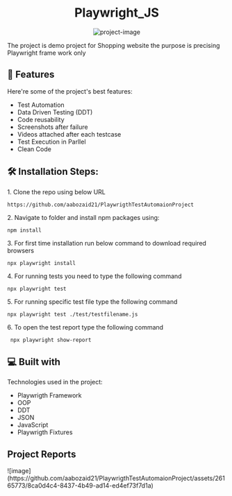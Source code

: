 <h1 align="center" id="title">Playwright_JS</h1>

<p align="center"><img src="https://socialify.git.ci/aabozaid21/PlaywrigthTestAutomaionProject/image?language=1&amp;owner=1&amp;name=1&amp;stargazers=1&amp;theme=Light" alt="project-image"></p>

<p id="description">The project is demo project for Shopping website the purpose is precising Playwright frame work only</p>

  
  
<h2>🧐 Features</h2>

Here're some of the project's best features:

*   Test Automation
*   Data Driven Testing (DDT)
*   Code reusability
*   Screenshots after failure
*   Videos attached after each testcase
*   Test Execution in Parllel
*   Clean Code

<h2>🛠️ Installation Steps:</h2>

<p>1. Clone the repo using below URL</p>

```
https://github.com/aabozaid21/PlaywrigthTestAutomaionProject
```

<p>2. Navigate to folder and install npm packages using:</p>

```
npm install
```

<p>3. For first time installation run below command to download required browsers</p>

```
npx playwright install
```

<p>4. For running tests you need to type the following command</p>

```
npx playwright test
```

<p>5. For running specific test file type the following command</p>

```
npx playwright test ./test/testfilename.js
```

<p>6. To open the test report type the following command</p>

```
 npx playwright show-report
```

  
  
<h2>💻 Built with</h2>

Technologies used in the project:

*   Playwrigth Framework
*   OOP
*   DDT
*   JSON
*   JavaScript
*   Playwrigth Fixtures

<h2> Project Reports </h2>
![image](https://github.com/aabozaid21/PlaywrigthTestAutomaionProject/assets/26165773/8ca0d4c4-8437-4b49-ad14-ed4ef73f7d1a)

